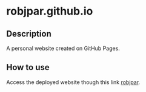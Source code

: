 # robjpar.github.io

## Description
A personal website created on GitHub Pages.

## How to use
Access the deployed website though this link [robjpar](https://robjpar.github.io).